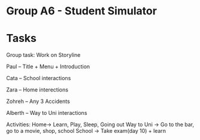 # Group A6 - Student Simulator

# Tasks

Group task: Work on Storyline

Paul – Title + Menu + Introduction

Cata – School interactions

Zara – Home interections

Zohreh – Any 3 Accidents

Alberth – Way to Uni interactions


Activities:		Home-> Learn, Play, Sleep, Going out
			Way to Uni -> Go to the bar, go to a movie, shop, school
			School -> Take exam(day 10) + learn
		
